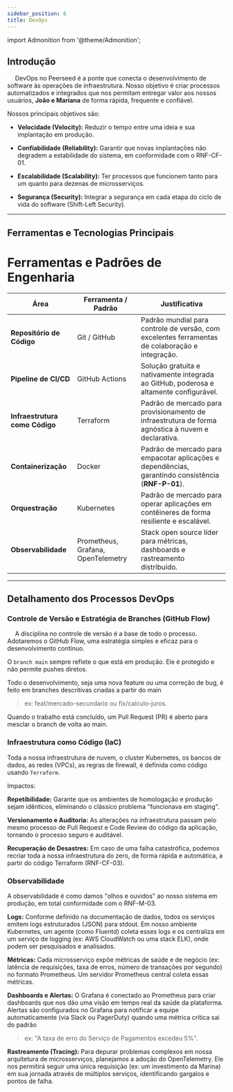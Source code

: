 ```yaml
---
sidebar_position: 6
title: DevOps
---
```

import Admonition from '@theme/Admonition';

## Introdução

&emsp; DevOps no Peerseed é a ponte que conecta o desenvolvimento de software às operações de infraestrutura. Nosso objetivo é criar processos automatizados e integrados que nos permitam entregar valor aos nossos usuários, **João e Mariana**  de forma rápida, frequente e confiável.

Nossos principais objetivos são:

 - **Velocidade (Velocity):** Reduzir o tempo entre uma ideia e sua implantação em produção.

- **Confiabilidade (Reliability):** Garantir que novas implantações não degradem a estabilidade do sistema, em conformidade com o RNF-CF-01.

- **Escalabilidade (Scalability):** Ter processos que funcionem tanto para um quanto para dezenas de microsserviços.

- **Segurança (Security):** Integrar a segurança em cada etapa do ciclo de vida do software (Shift-Left Security).

---

## Ferramentas e Tecnologias Principais
# Ferramentas e Padrões de Engenharia

| Área                          | Ferramenta / Padrão           | Justificativa                                                                                             |
|-------------------------------|--------------------------------|---------------------------------------------------------------------------------------------------------|
| **Repositório de Código**     | Git / GitHub                   | Padrão mundial para controle de versão, com excelentes ferramentas de colaboração e integração.         |
| **Pipeline de CI/CD**         | GitHub Actions                 | Solução gratuita e nativamente integrada ao GitHub, poderosa e altamente configurável.                  |
| **Infraestrutura como Código** | Terraform                      | Padrão de mercado para provisionamento de infraestrutura de forma agnóstica à nuvem e declarativa.      |
| **Containerização**           | Docker                         | Padrão de mercado para empacotar aplicações e dependências, garantindo consistência (**RNF-P-01**).     |
| **Orquestração**              | Kubernetes                     | Padrão de mercado para operar aplicações em contêineres de forma resiliente e escalável.                |
| **Observabilidade**           | Prometheus, Grafana, OpenTelemetry | Stack open source líder para métricas, dashboards e rastreamento distribuído.                          |


---
## Detalhamento dos Processos DevOps

### Controle de Versão e Estratégia de Branches (GitHub Flow)
&emsp; A disciplina no controle de versão é a base de todo o processo. Adotaremos o GitHub Flow, uma estratégia simples e eficaz para o desenvolvimento contínuo.

O `branch main`  sempre reflete o que está em produção. Ele é protegido e não permite pushes diretos.

Todo o desenvolvimento, seja uma nova feature ou uma correção de bug, é feito em branches descritivas criadas a partir do main

>ex: feat/mercado-secundario ou fix/calculo-juros.

Quando o trabalho está concluído, um Pull Request (PR) é aberto para mesclar o branch de volta ao main.

### Infraestrutura como Código (IaC)
Toda a nossa infraestrutura de nuvem,  o cluster Kubernetes, os bancos de dados, as redes (VPCs), as regras de firewall, é definida como código usando `Terraform`.

Impactos:

**Repetibilidade:** Garante que os ambientes de homologação e produção sejam idênticos, eliminando o clássico problema "funcionava em staging".

**Versionamento e Auditoria:** As alterações na infraestrutura passam pelo mesmo processo de Pull Request e Code Review do código da aplicação, tornando o processo seguro e auditável.

**Recuperação de Desastres:** Em caso de uma falha catastrófica, podemos recriar toda a nossa infraestrutura do zero, de forma rápida e automática, a partir do código Terraform (RNF-CF-03).

### Observabilidade

A observabilidade é como damos "olhos e ouvidos" ao nosso sistema em produção, em total conformidade com o RNF-M-03.

**Logs:** Conforme definido na documentação de dados, todos os serviços emitem logs estruturados (JSON) para stdout. Em nosso ambiente Kubernetes, um agente (como Fluentd) coleta esses logs e os centraliza em um serviço de logging (ex: AWS CloudWatch ou uma stack ELK), onde podem ser pesquisados e analisados.

**Métricas:** Cada microsserviço expõe métricas de saúde e de negócio (ex: latência de requisições, taxa de erros, número de transações por segundo) no formato Prometheus. Um servidor Prometheus central coleta essas métricas.

**Dashboards e Alertas:** O Grafana é conectado ao Prometheus para criar dashboards que nos dão uma visão em tempo real da saúde da plataforma. Alertas são configurados no Grafana para notificar a equipe automaticamente (via Slack ou PagerDuty) quando uma métrica crítica sai do padrão
> ex: "A taxa de erro do Serviço de Pagamentos excedeu 5%".

**Rastreamento (Tracing):** Para depurar problemas complexos em nossa arquitetura de microsserviços, planejamos a adoção do OpenTelemetry. Ele nos permitirá seguir uma única requisição (ex: um investimento da Marina) em sua jornada através de múltiplos serviços, identificando gargalos e pontos de falha.